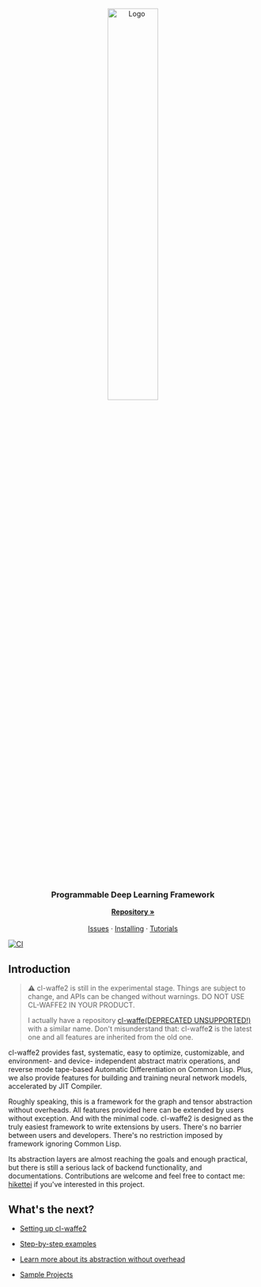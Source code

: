 #

<p align="center">
    <a href="https://github.com/hikettei/cl-waffe2">
        <img alt="Logo" src="https://hikettei.github.io/cl-waffe-docs/cl-waffe.png" width="45%">
    </a>
    <br>
    <h3 align="center">Programmable Deep Learning Framework</h3>
    <p align="center">
    <a href="https://github.com/hikettei/cl-waffe2"><strong>Repository »</strong></a>
    <br />
    <br />
    <a href="https://github.com/hikettei/cl-waffe2/issues">Issues</a>
    ·
    <a href="./install">Installing</a>
    ·
    <a href="./overview">Tutorials</a>
  </p>
</p>

[![CI](https://github.com/hikettei/cl-waffe2/actions/workflows/test_on_push.yml/badge.svg?branch=master)](https://github.com/hikettei/cl-waffe2/actions/workflows/test_on_push.yml)

## Introduction

> ⚠️ cl-waffe2 is still in the experimental stage. Things are subject to change, and APIs can be changed without warnings. DO NOT USE CL-WAFFE2 IN YOUR PRODUCT.
> 
> I actually have a repository [cl-waffe(DEPRECATED UNSUPPORTED!)](https://github.com/hikettei/cl-waffe) with a similar name. Don't misunderstand that: cl-waffe**2** is the latest one and all features are inherited from the old one.

cl-waffe2 provides fast, systematic, easy to optimize, customizable, and environment- and device- independent abstract matrix operations, and reverse mode tape-based Automatic Differentiation on Common Lisp. Plus, we also provide features for building and training neural network models, accelerated by JIT Compiler.

Roughly speaking, this is a framework for the graph and tensor abstraction without overheads. All features provided here can be extended by users without exception. And with the minimal code. cl-waffe2 is designed as the truly easiest framework to write extensions by users. There's no barrier between users and developers. There's no restriction imposed by framework ignoring Common Lisp.

Its abstraction layers are almost reaching the goals and enough practical, but there is still a serious lack of backend functionality, and documentations. Contributions are welcome and feel free to contact me: [hikettei](https://github.com/hikettei) if you've interested in this project.

## What's the next?

- [Setting up cl-waffe2](./install)

- [Step-by-step examples](./examples)

- [Learn more about its abstraction without overhead](./overview)

- [Sample Projects](https://github.com/hikettei/cl-waffe2/tree/master/examples)

